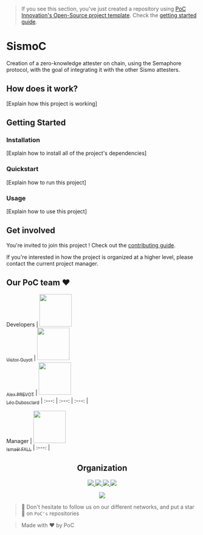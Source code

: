 > If you see this section, you've just created a repository using [PoC Innovation's Open-Source project template](https://github.com/PoCInnovation/open-source-project-template). Check the [getting started guide](./.github/getting-started.md).

# SismoC

Creation of a zero-knowledge attester on chain, using the Semaphore protocol, with the goal of integrating it with the other Sismo attesters.

## How does it work?

[Explain how this project is working]

## Getting Started

### Installation

[Explain how to install all of the project's dependencies]

### Quickstart

[Explain how to run this project]

### Usage

[Explain how to use this project]

## Get involved

You're invited to join this project ! Check out the [contributing guide](./CONTRIBUTING.md).

If you're interested in how the project is organized at a higher level, please contact the current project manager.

## Our PoC team :heart:

Developers
| [<img src="https://github.com/MrSIooth.png?size=85" width=85><br><sub>Victor Guyot</sub>](https://github.com/MrSIooth) | [<img src="https://github.com/Alex-Prevot.png?size=85" width=85><br><sub>Alex PREVOT</sub>](https://github.com/Alex-Prevot) | [<img src="https://github.com/ZerLock.png?size=85" width=85><br><sub>Léo Dubosclard</sub>](https://github.com/ZerLock)
| :---: | :---: | :---: |

Manager
| [<img src="https://github.com/Doozers.png?size=85" width=85><br><sub>Ismaël FALL</sub>](https://github.com/Doozers)
| :---: |

<h2 align=center>
Organization
</h2>

<p align='center'>
    <a href="https://www.linkedin.com/company/pocinnovation/mycompany/">
        <img src="https://img.shields.io/badge/LinkedIn-0077B5?style=for-the-badge&logo=linkedin&logoColor=white">
    </a>
    <a href="https://www.instagram.com/pocinnovation/">
        <img src="https://img.shields.io/badge/Instagram-E4405F?style=for-the-badge&logo=instagram&logoColor=white">
    </a>
    <a href="https://twitter.com/PoCInnovation">
        <img src="https://img.shields.io/badge/Twitter-1DA1F2?style=for-the-badge&logo=twitter&logoColor=white">
    </a>
    <a href="https://discord.com/invite/Yqq2ADGDS7">
        <img src="https://img.shields.io/badge/Discord-7289DA?style=for-the-badge&logo=discord&logoColor=white">
    </a>
</p>
<p align=center>
    <a href="https://www.poc-innovation.fr/">
        <img src="https://img.shields.io/badge/WebSite-1a2b6d?style=for-the-badge&logo=GitHub Sponsors&logoColor=white">
    </a>
</p>

> :rocket: Don't hesitate to follow us on our different networks, and put a star 🌟 on `PoC's` repositories

> Made with :heart: by PoC